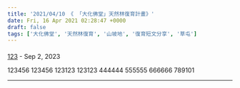```yaml
---
title: '2021/04/10 《 「大化佛堂」天然林復育計畫》'
date: Fri, 16 Apr 2021 02:28:47 +0000
draft: false
tags: ['大化佛堂', '天然林復育', '山坡地', '復育短文分享', '草屯']
---
```



#### 
[123]( "123@gmail.com") - <time datetime="2023-09-19 20:11:44">Sep 2, 2023</time>

123456 123456 123123 123123 444444 555555 666666 789101
<hr />
